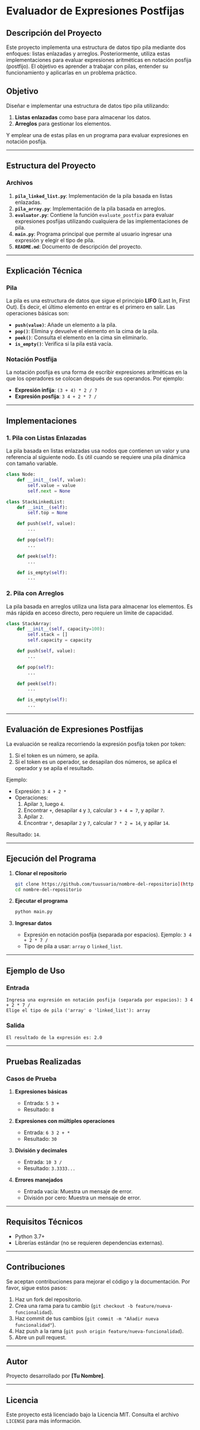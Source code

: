 # Evaluador de Expresiones Postfijas

## **Descripción del Proyecto**
Este proyecto implementa una estructura de datos tipo pila mediante dos enfoques: listas enlazadas y arreglos. Posteriormente, utiliza estas implementaciones para evaluar expresiones aritméticas en notación posfija (postfijo). El objetivo es aprender a trabajar con pilas, entender su funcionamiento y aplicarlas en un problema práctico.

## **Objetivo**
Diseñar e implementar una estructura de datos tipo pila utilizando:
1. **Listas enlazadas** como base para almacenar los datos.
2. **Arreglos** para gestionar los elementos.

Y emplear una de estas pilas en un programa para evaluar expresiones en notación posfija.

---

## **Estructura del Proyecto**

### **Archivos**
1. **`pila_linked_list.py`**: Implementación de la pila basada en listas enlazadas.
2. **`pila_array.py`**: Implementación de la pila basada en arreglos.
3. **`evaluator.py`**: Contiene la función `evaluate_postfix` para evaluar expresiones posfijas utilizando cualquiera de las implementaciones de pila.
4. **`main.py`**: Programa principal que permite al usuario ingresar una expresión y elegir el tipo de pila.
5. **`README.md`**: Documento de descripción del proyecto.

---

## **Explicación Técnica**

### **Pila**
La pila es una estructura de datos que sigue el principio **LIFO** (Last In, First Out). Es decir, el último elemento en entrar es el primero en salir. Las operaciones básicas son:

- **`push(value)`**: Añade un elemento a la pila.
- **`pop()`**: Elimina y devuelve el elemento en la cima de la pila.
- **`peek()`**: Consulta el elemento en la cima sin eliminarlo.
- **`is_empty()`**: Verifica si la pila está vacía.

### **Notación Postfija**
La notación posfija es una forma de escribir expresiones aritméticas en la que los operadores se colocan después de sus operandos. Por ejemplo:

- **Expresión infija**: `(3 + 4) * 2 / 7`
- **Expresión posfija**: `3 4 + 2 * 7 /`

---

## **Implementaciones**

### **1. Pila con Listas Enlazadas**
La pila basada en listas enlazadas usa nodos que contienen un valor y una referencia al siguiente nodo. Es útil cuando se requiere una pila dinámica con tamaño variable.

```python
class Node:
    def __init__(self, value):
        self.value = value
        self.next = None
```

```python
class StackLinkedList:
    def __init__(self):
        self.top = None

    def push(self, value):
        ...

    def pop(self):
        ...

    def peek(self):
        ...

    def is_empty(self):
        ...
```

### **2. Pila con Arreglos**
La pila basada en arreglos utiliza una lista para almacenar los elementos. Es más rápida en acceso directo, pero requiere un límite de capacidad.

```python
class StackArray:
    def __init__(self, capacity=100):
        self.stack = []
        self.capacity = capacity

    def push(self, value):
        ...

    def pop(self):
        ...

    def peek(self):
        ...

    def is_empty(self):
        ...
```

---

## **Evaluación de Expresiones Postfijas**
La evaluación se realiza recorriendo la expresión posfija token por token:
1. Si el token es un número, se apila.
2. Si el token es un operador, se desapilan dos números, se aplica el operador y se apila el resultado.

Ejemplo:
- Expresión: `3 4 + 2 *`
- Operaciones:
  1. Apilar `3`, luego `4`.
  2. Encontrar `+`, desapilar `4` y `3`, calcular `3 + 4 = 7`, y apilar `7`.
  3. Apilar `2`.
  4. Encontrar `*`, desapilar `2` y `7`, calcular `7 * 2 = 14`, y apilar `14`.

Resultado: `14`.

---

## **Ejecución del Programa**

1. **Clonar el repositorio**
   ```bash
   git clone https://github.com/tuusuario/nombre-del-repositorio](https://github.com/fredyuide/Estructura_Datos/tree/main/PilaPosfija.git
   cd nombre-del-repositorio
   ```

2. **Ejecutar el programa**
   ```bash
   python main.py
   ```

3. **Ingresar datos**
   - Expresión en notación posfija (separada por espacios). Ejemplo: `3 4 + 2 * 7 /`
   - Tipo de pila a usar: `array` o `linked_list`.

---

## **Ejemplo de Uso**

### **Entrada**
```
Ingresa una expresión en notación posfija (separada por espacios): 3 4 + 2 * 7 /
Elige el tipo de pila ('array' o 'linked_list'): array
```

### **Salida**
```
El resultado de la expresión es: 2.0
```

---

## **Pruebas Realizadas**
### **Casos de Prueba**
1. **Expresiones básicas**
   - Entrada: `5 3 +`
   - Resultado: `8`

2. **Expresiones con múltiples operaciones**
   - Entrada: `6 3 2 + *`
   - Resultado: `30`

3. **División y decimales**
   - Entrada: `10 3 /`
   - Resultado: `3.3333...`

4. **Errores manejados**
   - Entrada vacía: Muestra un mensaje de error.
   - División por cero: Muestra un mensaje de error.

---

## **Requisitos Técnicos**
- Python 3.7+
- Librerías estándar (no se requieren dependencias externas).

---

## **Contribuciones**
Se aceptan contribuciones para mejorar el código y la documentación. Por favor, sigue estos pasos:
1. Haz un fork del repositorio.
2. Crea una rama para tu cambio (`git checkout -b feature/nueva-funcionalidad`).
3. Haz commit de tus cambios (`git commit -m "Añadir nueva funcionalidad"`).
4. Haz push a la rama (`git push origin feature/nueva-funcionalidad`).
5. Abre un pull request.

---

## **Autor**
Proyecto desarrollado por **[Tu Nombre]**.

---

## **Licencia**
Este proyecto está licenciado bajo la Licencia MIT. Consulta el archivo `LICENSE` para más información.
